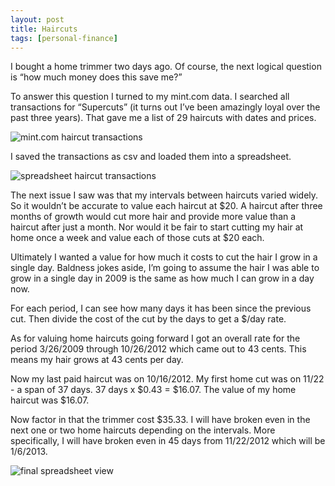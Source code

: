 ```yaml
---
layout: post
title: Haircuts
tags: [personal-finance]
---
```


I bought a home trimmer two days ago. Of course, the next logical question is “how much money does this save me?”

To answer this question I turned to my mint.com data. I searched all transactions for “Supercuts” (it turns out I’ve been amazingly loyal over the past three years). That gave me a list of 29 haircuts with dates and prices.

![mint.com haircut transactions](/assets/img/haircut/image02.png)

I saved the transactions as csv and loaded them into a spreadsheet. 

![spreadsheet haircut transactions](/assets/img/haircut/image00.png)

The next issue I saw was that my intervals between haircuts varied widely. So it wouldn’t be accurate to value each haircut at $20. A haircut after three months of growth would cut more hair and provide more value than a haircut after just a month. Nor would it be fair to start cutting my hair at home once a week and value each of those cuts at $20 each. 

Ultimately I wanted a value for how much it costs to cut the hair I grow in a single day. Baldness jokes aside, I’m going to assume the hair I was able to grow in a single day in 2009 is the same as how much I can grow in a day now. 

For each period, I can see how many days it has been since the previous cut. Then divide the cost of the cut by the days to get a $/day rate. 

As for valuing home haircuts going forward I got an overall rate for the period 3/26/2009 through 10/26/2012 which came out to 43 cents. This means my hair grows at 43 cents per day. 

Now my last paid haircut was on 10/16/2012. My first home cut was on 11/22 - a span of 37 days. 37 days x $0.43 = $16.07. The value of my home haircut was $16.07.

Now factor in that the trimmer cost $35.33. I will have broken even in the next one or two home haircuts depending on the intervals. More specifically, I will have broken even in 45 days from 11/22/2012 which will be 1/6/2013.

![final spreadsheet view](/assets/img/haircut/image01.png)